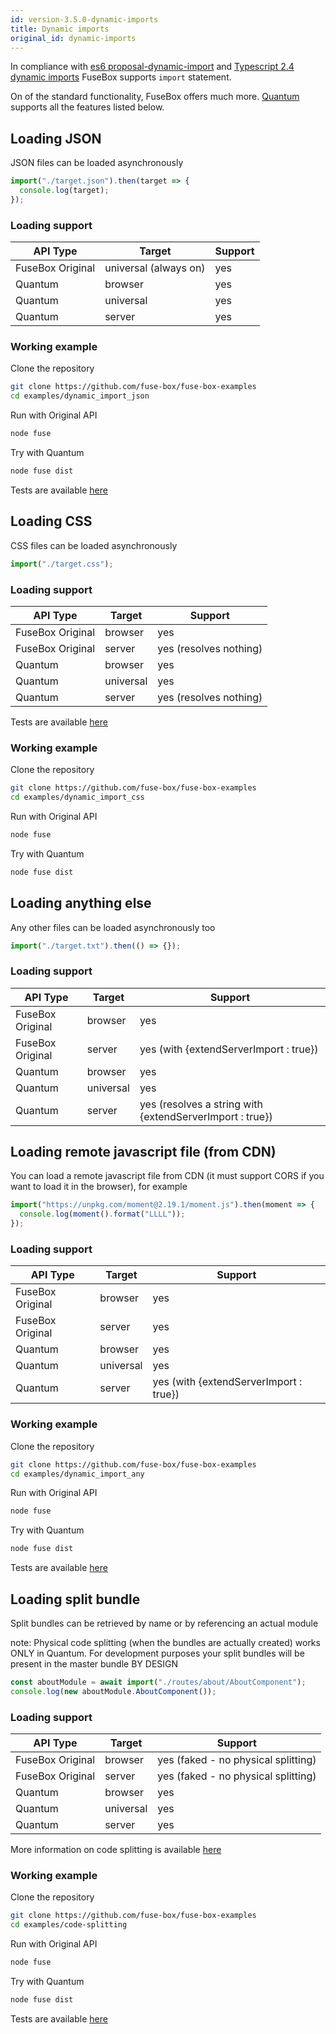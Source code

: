 ```yaml
---
id: version-3.5.0-dynamic-imports
title: Dynamic imports
original_id: dynamic-imports
---
```


In compliance with
[es6 proposal-dynamic-import](https://github.com/tc39/proposal-dynamic-import)
and
[Typescript 2.4 dynamic imports](https://github.com/Microsoft/TypeScript/wiki/Roadmap#24-june-2017)
FuseBox supports `import` statement.

On of the standard functionality, FuseBox offers much more.
[Quantum](../production-builds/quantum) supports all the features listed below.

## Loading JSON

JSON files can be loaded asynchronously

```js
import("./target.json").then(target => {
  console.log(target);
});
```

### Loading support

| API Type         | Target                | Support |
| ---------------- | --------------------- | ------- |
| FuseBox Original | universal (always on) | yes     |
| Quantum          | browser               | yes     |
| Quantum          | universal             | yes     |
| Quantum          | server                | yes     |

### Working example

Clone the repository

```bash
git clone https://github.com/fuse-box/fuse-box-examples
cd examples/dynamic_import_json
```

Run with Original API

```bash
node fuse
```

Try with Quantum

```bash
node fuse dist
```

Tests are available
[here](https://github.com/fuse-box/fuse-box/blob/master/src/tests/dynamic_imports_test/ImportDynamicJSON.test.ts)

## Loading CSS

CSS files can be loaded asynchronously

```js
import("./target.css");
```

### Loading support

| API Type         | Target    | Support                |
| ---------------- | --------- | ---------------------- |
| FuseBox Original | browser   | yes                    |
| FuseBox Original | server    | yes (resolves nothing) |
| Quantum          | browser   | yes                    |
| Quantum          | universal | yes                    |
| Quantum          | server    | yes (resolves nothing) |

Tests are available
[here](https://github.com/fuse-box/fuse-box/blob/master/src/tests/dynamic_imports_test/ImportDynamicCSS.test.ts)

### Working example

Clone the repository

```bash
git clone https://github.com/fuse-box/fuse-box-examples
cd examples/dynamic_import_css
```

Run with Original API

```bash
node fuse
```

Try with Quantum

```bash
node fuse dist
```

## Loading anything else

Any other files can be loaded asynchronously too

```js
import("./target.txt").then(() => {});
```

### Loading support

| API Type         | Target    | Support                                                  |
| ---------------- | --------- | -------------------------------------------------------- |
| FuseBox Original | browser   | yes                                                      |
| FuseBox Original | server    | yes (with {extendServerImport : true})                   |
| Quantum          | browser   | yes                                                      |
| Quantum          | universal | yes                                                      |
| Quantum          | server    | yes (resolves a string with {extendServerImport : true}) |

## Loading remote javascript file (from CDN)

You can load a remote javascript file from CDN (it must support CORS if you want
to load it in the browser), for example

```js
import("https://unpkg.com/moment@2.19.1/moment.js").then(moment => {
  console.log(moment().format("LLLL"));
});
```

### Loading support

| API Type         | Target    | Support                                |
| ---------------- | --------- | -------------------------------------- |
| FuseBox Original | browser   | yes                                    |
| FuseBox Original | server    | yes                                    |
| Quantum          | browser   | yes                                    |
| Quantum          | universal | yes                                    |
| Quantum          | server    | yes (with {extendServerImport : true}) |

### Working example

Clone the repository

```bash
git clone https://github.com/fuse-box/fuse-box-examples
cd examples/dynamic_import_any
```

Run with Original API

```bash
node fuse
```

Try with Quantum

```bash
node fuse dist
```

Tests are available
[here](https://github.com/fuse-box/fuse-box/blob/master/src/tests/dynamic_imports_test/ImportDynamicAnythingElse.test.ts)

## Loading split bundle

Split bundles can be retrieved by name or by referencing an actual module

note: Physical code splitting (when the bundles are actually created) works ONLY
in Quantum. For development purposes your split bundles will be present in the
master bundle BY DESIGN

```js
const aboutModule = await import("./routes/about/AboutComponent");
console.log(new aboutModule.AboutComponent());
```

### Loading support

| API Type         | Target    | Support                             |
| ---------------- | --------- | ----------------------------------- |
| FuseBox Original | browser   | yes (faked - no physical splitting) |
| FuseBox Original | server    | yes (faked - no physical splitting) |
| Quantum          | browser   | yes                                 |
| Quantum          | universal | yes                                 |
| Quantum          | server    | yes                                 |

More information on code splitting is available
[here](../development/code-splitting)

### Working example

Clone the repository

```bash
git clone https://github.com/fuse-box/fuse-box-examples
cd examples/code-splitting
```

Run with Original API

```bash
node fuse
```

Try with Quantum

```bash
node fuse dist
```

Tests are available
[here](https://github.com/fuse-box/fuse-box/blob/master/src/tests/dynamic_imports_test/ImportDynamicSplitBundles.test.ts)
